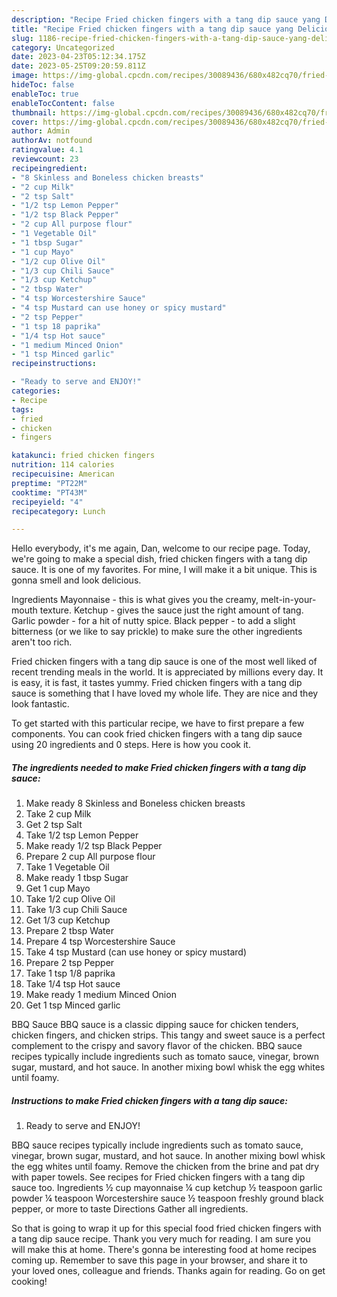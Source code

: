 ```yaml
---
description: "Recipe Fried chicken fingers with a tang dip sauce yang Delicious"
title: "Recipe Fried chicken fingers with a tang dip sauce yang Delicious"
slug: 1186-recipe-fried-chicken-fingers-with-a-tang-dip-sauce-yang-delicious
category: Uncategorized
date: 2023-04-23T05:12:34.175Z
date: 2023-05-25T09:20:59.811Z
image: https://img-global.cpcdn.com/recipes/30089436/680x482cq70/fried-chicken-fingers-with-a-tang-dip-sauce-recipe-main-photo.jpg
hideToc: false
enableToc: true
enableTocContent: false
thumbnail: https://img-global.cpcdn.com/recipes/30089436/680x482cq70/fried-chicken-fingers-with-a-tang-dip-sauce-recipe-main-photo.jpg
cover: https://img-global.cpcdn.com/recipes/30089436/680x482cq70/fried-chicken-fingers-with-a-tang-dip-sauce-recipe-main-photo.jpg
author: Admin
authorAv: notfound
ratingvalue: 4.1
reviewcount: 23
recipeingredient:
- "8 Skinless and Boneless chicken breasts"
- "2 cup Milk"
- "2 tsp Salt"
- "1/2 tsp Lemon Pepper"
- "1/2 tsp Black Pepper"
- "2 cup All purpose flour"
- "1 Vegetable Oil"
- "1 tbsp Sugar"
- "1 cup Mayo"
- "1/2 cup Olive Oil"
- "1/3 cup Chili Sauce"
- "1/3 cup Ketchup"
- "2 tbsp Water"
- "4 tsp Worcestershire Sauce"
- "4 tsp Mustard can use honey or spicy mustard"
- "2 tsp Pepper"
- "1 tsp 18 paprika"
- "1/4 tsp Hot sauce"
- "1 medium Minced Onion"
- "1 tsp Minced garlic"
recipeinstructions:

- "Ready to serve and ENJOY!"
categories:
- Recipe
tags:
- fried
- chicken
- fingers

katakunci: fried chicken fingers 
nutrition: 114 calories
recipecuisine: American
preptime: "PT22M"
cooktime: "PT43M"
recipeyield: "4"
recipecategory: Lunch

---
```



Hello everybody, it's me again, Dan, welcome to our recipe page. Today, we're going to make a special dish, fried chicken fingers with a tang dip sauce. It is one of my favorites. For mine, I will make it a bit unique. This is gonna smell and look delicious.

Ingredients Mayonnaise - this is what gives you the creamy, melt-in-your-mouth texture. Ketchup - gives the sauce just the right amount of tang. Garlic powder - for a hit of nutty spice. Black pepper - to add a slight bitterness (or we like to say prickle) to make sure the other ingredients aren&#39;t too rich.

Fried chicken fingers with a tang dip sauce is one of the most well liked of recent trending meals in the world. It is appreciated by millions every day. It is easy, it is fast, it tastes yummy. Fried chicken fingers with a tang dip sauce is something that I have loved my whole life. They are nice and they look fantastic.


To get started with this particular recipe, we have to first prepare a few components. You can cook fried chicken fingers with a tang dip sauce using 20 ingredients and 0 steps. Here is how you cook it.

<!--inarticleads1-->

##### The ingredients needed to make Fried chicken fingers with a tang dip sauce:

1. Make ready 8 Skinless and Boneless chicken breasts
1. Take 2 cup Milk
1. Get 2 tsp Salt
1. Take 1/2 tsp Lemon Pepper
1. Make ready 1/2 tsp Black Pepper
1. Prepare 2 cup All purpose flour
1. Take 1 Vegetable Oil
1. Make ready 1 tbsp Sugar
1. Get 1 cup Mayo
1. Take 1/2 cup Olive Oil
1. Take 1/3 cup Chili Sauce
1. Get 1/3 cup Ketchup
1. Prepare 2 tbsp Water
1. Prepare 4 tsp Worcestershire Sauce
1. Take 4 tsp Mustard (can use honey or spicy mustard)
1. Prepare 2 tsp Pepper
1. Take 1 tsp 1/8 paprika
1. Take 1/4 tsp Hot sauce
1. Make ready 1 medium Minced Onion
1. Get 1 tsp Minced garlic


BBQ Sauce BBQ sauce is a classic dipping sauce for chicken tenders, chicken fingers, and chicken strips. This tangy and sweet sauce is a perfect complement to the crispy and savory flavor of the chicken. BBQ sauce recipes typically include ingredients such as tomato sauce, vinegar, brown sugar, mustard, and hot sauce. In another mixing bowl whisk the egg whites until foamy. 

<!--inarticleads2-->

##### Instructions to make Fried chicken fingers with a tang dip sauce:


1. Ready to serve and ENJOY!

BBQ sauce recipes typically include ingredients such as tomato sauce, vinegar, brown sugar, mustard, and hot sauce. In another mixing bowl whisk the egg whites until foamy. Remove the chicken from the brine and pat dry with paper towels. See recipes for Fried chicken fingers with a tang dip sauce too. Ingredients ½ cup mayonnaise ¼ cup ketchup ½ teaspoon garlic powder ¼ teaspoon Worcestershire sauce ½ teaspoon freshly ground black pepper, or more to taste Directions Gather all ingredients. 

So that is going to wrap it up for this special food fried chicken fingers with a tang dip sauce recipe. Thank you very much for reading. I am sure you will make this at home. There's gonna be interesting food at home recipes coming up. Remember to save this page in your browser, and share it to your loved ones, colleague and friends. Thanks again for reading. Go on get cooking!
